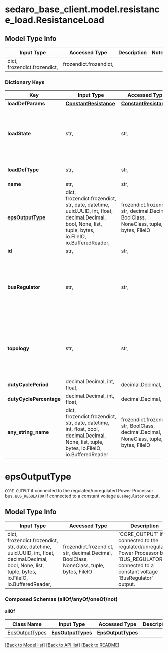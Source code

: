 # sedaro_base_client.model.resistance_load.ResistanceLoad

## Model Type Info
Input Type | Accessed Type | Description | Notes
------------ | ------------- | ------------- | -------------
dict, frozendict.frozendict,  | frozendict.frozendict,  |  | 

### Dictionary Keys
Key | Input Type | Accessed Type | Description | Notes
------------ | ------------- | ------------- | ------------- | -------------
**loadDefParams** | [**ConstantResistance**](ConstantResistance.md) | [**ConstantResistance**](ConstantResistance.md) |  | 
**loadState** | str,  | str,  | Relationship to a &#x60;LoadState&#x60; block. Reverse key: &#x60;LoadState.loads&#x60;. On delete: &#x60;CASCADE&#x60; (delete this block when referenced block is deleted). | 
**loadDefType** | str,  | str,  |  | must be one of ["CONSTANT_RESISTANCE", ] 
**name** | str,  | str,  |  | 
**[epsOutputType](#epsOutputType)** | dict, frozendict.frozendict, str, date, datetime, uuid.UUID, int, float, decimal.Decimal, bool, None, list, tuple, bytes, io.FileIO, io.BufferedReader,  | frozendict.frozendict, str, decimal.Decimal, BoolClass, NoneClass, tuple, bytes, FileIO | &#x60;CORE_OUTPUT&#x60; if connected to the regulated/unregulated Power Processor bus.  &#x60;BUS_REGULATOR&#x60; if connected to a constant voltage &#x60;BusRegulator&#x60; output. | 
**id** | str,  | str,  |  | [optional] 
**busRegulator** | str,  | str,  | Relationship to zero or one &#x60;BusRegulator&#x60; blocks. Reverse key: &#x60;BusRegulator.loads&#x60;. On delete: &#x60;RESTRICT&#x60; (prevent referenced block from being deleted while relationship to this one exists). | [optional] 
**topology** | str,  | str,  | Relationship to zero or one &#x60;Topology&#x60; blocks. Reverse key: &#x60;Topology.loads&#x60;. On delete: &#x60;SET_NONE&#x60; (set relationship field to &#x60;None&#x60; when referenced block is deleted). | [optional] 
**dutyCyclePeriod** | decimal.Decimal, int, float,  | decimal.Decimal,  |  | [optional] 
**dutyCyclePercentage** | decimal.Decimal, int, float,  | decimal.Decimal,  |  | [optional] 
**any_string_name** | dict, frozendict.frozendict, str, date, datetime, int, float, bool, decimal.Decimal, None, list, tuple, bytes, io.FileIO, io.BufferedReader | frozendict.frozendict, str, BoolClass, decimal.Decimal, NoneClass, tuple, bytes, FileIO | any string name can be used but the value must be the correct type | [optional]

# epsOutputType

`CORE_OUTPUT` if connected to the regulated/unregulated Power Processor bus.  `BUS_REGULATOR` if connected to a constant voltage `BusRegulator` output.

## Model Type Info
Input Type | Accessed Type | Description | Notes
------------ | ------------- | ------------- | -------------
dict, frozendict.frozendict, str, date, datetime, uuid.UUID, int, float, decimal.Decimal, bool, None, list, tuple, bytes, io.FileIO, io.BufferedReader,  | frozendict.frozendict, str, decimal.Decimal, BoolClass, NoneClass, tuple, bytes, FileIO | &#x60;CORE_OUTPUT&#x60; if connected to the regulated/unregulated Power Processor bus.  &#x60;BUS_REGULATOR&#x60; if connected to a constant voltage &#x60;BusRegulator&#x60; output. | 

### Composed Schemas (allOf/anyOf/oneOf/not)
#### allOf
Class Name | Input Type | Accessed Type | Description | Notes
------------- | ------------- | ------------- | ------------- | -------------
[EpsOutputTypes](EpsOutputTypes.md) | [**EpsOutputTypes**](EpsOutputTypes.md) | [**EpsOutputTypes**](EpsOutputTypes.md) |  | 

[[Back to Model list]](../../README.md#documentation-for-models) [[Back to API list]](../../README.md#documentation-for-api-endpoints) [[Back to README]](../../README.md)

